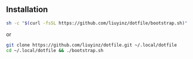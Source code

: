 ## Installation
```bash
sh -c "$(curl -fsSL https://github.com/liuyinz/dotfile/bootstrap.sh)"
```
or

```bash
git clone https://github.com/liuyinz/dotfile.git ~/.local/dotfile
cd ~/.local/dotfile && ./bootstrap.sh
```

